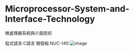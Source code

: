 # Microprocessor-System-and-Interface-Technology
微處理器系統與介面技術

程式語言:C語言
開發板:NUC-140
![image](https://user-images.githubusercontent.com/64843338/160080576-58cf5165-0606-4f65-b980-331bbbf38ee1.png)
